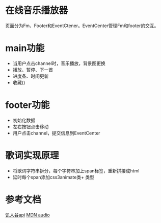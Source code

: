 # 在线音乐播放器
页面分为Fm、Footer和EventCtener。EventCenter管理Fm和footer的交互。
# main功能
- 当用户点击channel时，音乐播放，背景图更换
- 播放、暂停、下一首
- 进度条、时间更新
- 收藏()
# footer功能
- 初始化数据
- 左右按钮点击移动
- 用户点击channel，提交信息到EventCenter
# 歌词实现原理
- 将歌词字符串拆分，每个字符串加上span标签，重新拼接成html
- 延时每个span添加css3animate类+ 类型

# 参考文档
[饥人谷api](http://api.jirengu.com/)
[MDN audio](https://developer.mozilla.org/zh-CN/docs/Web/HTML/Element/audio)
